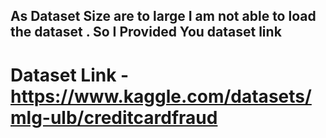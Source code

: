 ## As Dataset Size are to large I am not able to load the dataset . So I Provided You dataset link 
# Dataset Link -  https://www.kaggle.com/datasets/mlg-ulb/creditcardfraud

